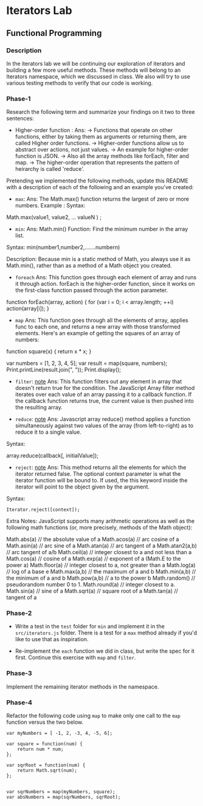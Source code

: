 # Iterators Lab
## Functional Programming


### Description

In the iterators lab we will be continuing our exploration of iterators and building a few more useful methods. These methods will belong to an Iterators namespace, which we discussed in class. We also will try to use various testing methods to verify that our code is working. 


### Phase-1

Research the following term and summarize your findings on it two to three sentences:

* Higher-order function : 
Ans:  -> Functions that operate on other functions, either by taking them as arguments or returning them, are called 			Higher order functions.
	-> Higher-order functions allow us to abstract over actions, not just values.
	-> An example for higher-order function is JSON. 
	-> Also all the array methods like forEach, filter and map.
	-> The higher-order operation that represents the pattern of heirarchy is called 'reduce'.


Pretending we implemented the following methods, update this README with a description of each of the following and an example you've created:


* `max`:
Ans:	The Math.max() function returns the largest of zero or more numbers.
Example : Syntax:

Math.max(value1, value2, ... valueN ) ;

* `min`: 
Ans: Math.min() Function:
	Find the minimum number in the array list. 

Syntax:
	min(number1,number2,.......numbern) 

Description:
	Because min is a static method of Math, you always use it as Math.min(), rather than as a method of a Math object you created. 

* `foreach`
Ans: This function goes through each element of array and runs it through action. forEach is the higher-order function, since it works on the first-class function passed through the action parameter.

function forEach(array, action) {
  for (var i = 0; i < array.length; ++i)
    action(array[i]);
}


* `map`
Ans:	This function goes through all the elements of array, applies func to each one, and returns a new array with those transformed elements.
Here's an example of getting the squares of an array of numbers:

function square(x) {
  return x * x;
}
 
var numbers = [1, 2, 3, 4, 5];
var result = map(square, numbers);
Print.printLine(result.join(", "));
Print.display();


* `filter`: [note](https://developer.mozilla.org/en-US/docs/Web/JavaScript/Reference/Global_Objects/Array/filter)
Ans:	This function filters out any element in array that doesn't return true for the condition.
The JavaScript Array filter method iterates over each value of an array passing it to a callback function. If the callback function returns true, the current value is then pushed into the resulting array.


* `reduce`: [note](https://developer.mozilla.org/en-US/docs/Web/JavaScript/Reference/Global_Objects/Array/reduce)
Ans:	Javascript array reduce() method applies a function simultaneously against two values of the array (from left-to-right) as to reduce it to a single value.

Syntax:

array.reduce(callback[, initialValue]);


* `reject`: [note](http://underscorejs.org/#reject)
Ans:	This method returns all the elements for which the iterator returned false.
		The optional context parameter is what the iterator function will be bound to. If used, the this keyword inside the iterator will point to the object given by the argument.

Syntax:

	Iterator.reject([context]);

Extra Notes:
JavaScript supports many arithmetic operations as well as the following math functions (or, more precisely, methods of the Math object):

Math.abs(a)     // the absolute value of a
Math.acos(a)    // arc cosine of a
Math.asin(a)    // arc sine of a
Math.atan(a)    // arc tangent of a
Math.atan2(a,b) // arc tangent of a/b
Math.ceil(a)    // integer closest to a and not less than a
Math.cos(a)     // cosine of a
Math.exp(a)     // exponent of a (Math.E to the power a)
Math.floor(a)   // integer closest to a, not greater than a
Math.log(a)     // log of a base e
Math.max(a,b)   // the maximum of a and b
Math.min(a,b)   // the minimum of a and b
Math.pow(a,b)   // a to the power b
Math.random()   // pseudorandom number 0 to 1.
Math.round(a)   // integer closest to a.
Math.sin(a)     // sine of a
Math.sqrt(a)    // square root of a
Math.tan(a)     // tangent of a


 
### Phase-2 

* Write a test in the `test` folder for `min` and implement it in the `src/iterators.js` folder. There is a test for a `max` method already if you'd like to use that as inspiration. 

* Re-implement the `each` function we did in class, but write the spec for it first. Continue this exercise with `map` and `filter`.


### Phase-3

Implement the remaining iterator methods in the namespace.


### Phase-4

Refactor the following code using `map` to make only one call to the `map` function versus the two below.


```
var myNumbers = [ -1, 2, -3, 4, -5, 6];

var square = function(num) {
	return num * num;
};

var sqrRoot = function(num) {
	return Math.sqrt(num);
};


var sqrNumbers = map(myNumbers, square);
var absNumbers = map(sqrNumbers, sqrRoot);
```




